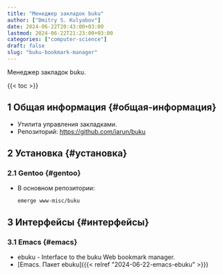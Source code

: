 ```yaml
---
title: "Менеджер закладок buku"
author: ["Dmitry S. Kulyabov"]
date: 2024-06-22T20:43:00+03:00
lastmod: 2024-06-22T21:23:00+03:00
categories: ["computer-science"]
draft: false
slug: "buku-bookmark-manager"
---
```


Менеджер закладок buku.

<!--more-->

{{< toc >}}


## <span class="section-num">1</span> Общая информация {#общая-информация}

-   Утилита управления закладками.
-   Репозиторий: <https://github.com/jarun/buku>


## <span class="section-num">2</span> Установка {#установка}


### <span class="section-num">2.1</span> Gentoo {#gentoo}

-   В основном репозитории:
    ```shell
    emerge www-misc/buku
    ```


## <span class="section-num">3</span> Интерфейсы {#интерфейсы}


### <span class="section-num">3.1</span> Emacs {#emacs}

-   ebuku - Interface to the buku Web bookmark manager.
-   [Emacs. Пакет ebuku]({{< relref "2024-06-22-emacs-ebuku" >}})
